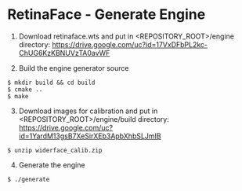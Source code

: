 # RetinaFace - Generate Engine

1. Download retinaface.wts and put in <REPOSITORY_ROOT>/engine directory: https://drive.google.com/uc?id=17VxDFbPL2kc-ChUG6KzKBNUVzTA0avWF

2. Build the engine generator source
```
$ mkdir build && cd build
$ cmake ..
$ make
```

3. Download images for calibration and put in <REPOSITORY_ROOT>/engine/build directory: https://drive.google.com/uc?id=1YardM13gsB7XeSirXEb3ApbXhbSLJmIB
```
$ unzip widerface_calib.zip
```

4. Generate the engine
```
$ ./generate
```
